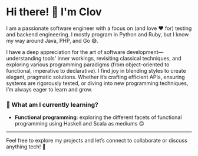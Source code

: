 # Hi there! 👋 I'm Clov

I am a passionate software engineer with a focus on (and love ❤️ for) testing and backend engineering. I mostly program in Python and Ruby, but I know my way around Java, PHP, and Go 😅.

I have a deep appreciation for the art of software development—understanding tools' inner workings, revisiting classical techniques, and exploring various programming paradigms (from object-oriented to functional, imperative to declarative). I find joy in blending styles to create elegant, pragmatic solutions. Whether it’s crafting efficient APIs, ensuring systems are rigorously tested, or diving into new programming techniques, I’m always eager to learn and grow.

### 🌱 What am I currently learning?
- **Functional programming**: exploring the different facets of functional programming using Haskell and Scala as mediums 😊

---

Feel free to explore my projects and let’s connect to collaborate or discuss anything tech! 🚀



